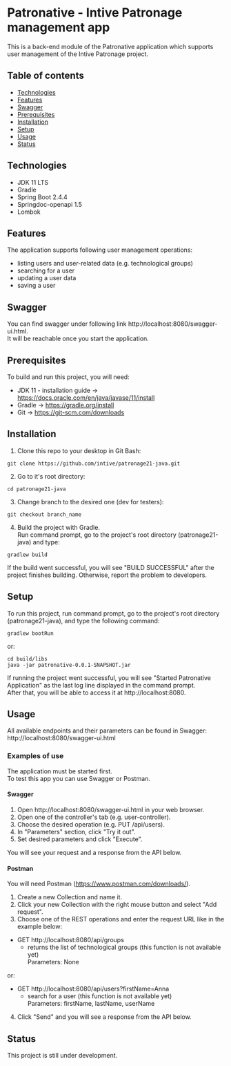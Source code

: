 # Patronative - Intive Patronage management app
This is a back-end module of the Patronative application which supports user management of the Intive Patronage project.
## Table of contents
* [Technologies](#technologies)
* [Features](#features)
* [Swagger](#swagger)
* [Prerequisites](#prerequisites)
* [Installation](#installation)
* [Setup](#setup)
* [Usage](#usage)
* [Status](#status)
## Technologies
* JDK 11 LTS
* Gradle
* Spring Boot 2.4.4
* Springdoc-openapi 1.5
* Lombok
## Features
The application supports following user management operations:
* listing users and user-related data (e.g. technological groups)
* searching for a user
* updating a user data
* saving a user
## Swagger
You can find swagger under following link http://localhost:8080/swagger-ui.html. \
It will be reachable once you start the application. 
## Prerequisites
To build and run this project, you will need:
* JDK 11 - installation guide -> https://docs.oracle.com/en/java/javase/11/install
* Gradle -> https://gradle.org/install
* Git -> https://git-scm.com/downloads
## Installation
1) Clone this repo to your desktop in Git Bash:
````
git clone https://github.com/intive/patronage21-java.git
````
2) Go to it's root directory:
````
cd patronage21-java
````
3) Change branch to the desired one (dev for testers):
````
git checkout branch_name
````
4) Build the project with Gradle.\
   Run command prompt, go to the project's root directory (patronage21-java) and type:
````
gradlew build
````
If the build went successful, you will see "BUILD SUCCESSFUL" after the project finishes building. Otherwise, report the problem to developers.
## Setup
To run this project, run command prompt, go to the project's root directory (patronage21-java), and type the following command:
````
gradlew bootRun
````
or:
````
cd build/libs
java -jar patronative-0.0.1-SNAPSHOT.jar
````
If running the project went successful, you will see "Started Patronative Application" as the last log line displayed in the command prompt.\
After that, you will be able to access it at http://localhost:8080.
## Usage
All available endpoints and their parameters can be found in Swagger: http://localhost:8080/swagger-ui.html
### Examples of use
The application must be started first.\
To test this app you can use Swagger or Postman.
#### Swagger
1) Open http://localhost:8080/swagger-ui.html in your web browser.
2) Open one of the controller's tab (e.g. user-controller).
3) Choose the desired operation (e.g. PUT /api/users).
4) In "Parameters" section, click "Try it out".
5) Set desired parameters and click "Execute".

You will see your request and a response from the API below.
#### Postman
You will need Postman (https://www.postman.com/downloads/).
1) Create a new Collection and name it.
2) Click your new Collection with the right mouse button and select "Add request".
3) Choose one of the REST operations and enter the request URL like in the example below:
* GET http://localhost:8080/api/groups
    - returns the list of technological groups (this function is not available yet)\
      Parameters: None
      
or:
* GET http://localhost:8080/api/users?firstName=Anna
    - search for a user (this function is not available yet)\
      Parameters: firstName, lastName, userName
4) Click "Send" and you will see a response from the API below.
## Status
This project is still under development.
